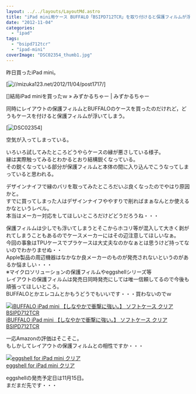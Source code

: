```yaml
---
layout: ../../layouts/LayoutMd.astro
title: "iPad mini用ケース BUFFALO「BSIPD712TCR」を取り付けると保護フィルムが浮く"
date: "2012-11-04"
categories: 
  - "ipad"
tags: 
  - "bsipd712tcr"
  - "ipad-mini"
coverImage: "DSC02354_thumb1.jpg"
---
```


昨日買ったiPad mini。

[![//mizuka123.net/2012/11/04/post1717/](http://capture.heartrails.com/200x150/cool/1352009830732?//mizuka123.net/2012/11/04/post1717/ "結局iPad miniを買ったｗ » みずかるちゃー | みずかるちゃー")]

[]結局iPad miniを買ったｗ » みずかるちゃー | みずかるちゃー

同時にレイアウトの保護フィルムとBUFFALOのケースを買ったのだけれど，どうもケースを付けると保護フィルムが浮いてしまう。

[![DSC02354](/archive/images/DSC02354_thumb.jpg "DSC02354")]

空気が入ってしまっている。

いろいろ試してみたところどうやらケースの縁が悪さしている様子。  
縁は実際触ってみるとわかるとおり結構鋭くなっている。  
その鋭くなっている部分が保護フィルムと本体の間に入り込んでこうなってしまっていると思われる。

デザインナイフで縁のバリを取ってみたところだいぶ良くなったのでやはり原因かと。  
すでに買ってしまった人はデザインナイフややすりで削ればまぁなんとか使えるかなというレベル。  
本当はメーカー対応をしてほしいところだけどどうだろうね・・・

保護フィルムは少しでも浮いてしまうとそこからホコリ等が混入して大きく剥がれてしまうこともあるのでケースメーカーにはその辺注意してほしいなぁ。  
今回の事象はTPUケースでプラケースは大丈夫なのかなぁとは思うけど持ってないのでわかりませぬ・・  
Apple製品の周辺機器はなかなか良メーカーのものが発売されないというのがあるか悩ましい・・・  
※マイクロソリューションの保護フィルムやeggshellシリーズ等  
レイアウトの保護フィルムは発売日同時発売にしては唯一信頼してるので今後も頑張ってほしいところ。  
BUFFALOとかエレコムとかもうどうでもいいです・・・買わないのでｗ

[![iBUFFALO iPad mini 【しなやかで衝撃に強い。】 ソフトケース クリア  BSIPD712TCR](/archive/images/31PRbVivVgL._SL160_.jpg)  
iBUFFALO iPad mini 【しなやかで衝撃に強い。】 ソフトケース クリア BSIPD712TCR  
](https://www.amazon.co.jp/exec/obidos/ASIN/B0098CQP50/mizuka123-22/ref=nosim)

  
一応Amazonの評価はそこそこ。  
もしかしてレイアウトの保護フィルムとの相性ですか・・・

[![eggshell for iPad mini クリア](/archive/images/31DmnwgInwL._SL160_.jpg)  
eggshell for iPad mini クリア  
](https://www.amazon.co.jp/exec/obidos/ASIN/B009VK6Z04/mizuka123-22/ref=nosim)

eggshellの発売予定日は11月15日。  
まだまだ先です・・・
